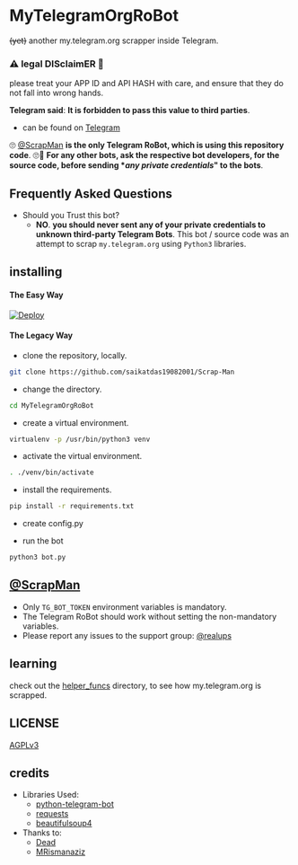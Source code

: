 # MyTelegramOrgRoBot

~~(yet)~~ another my.telegram.org scrapper inside Telegram.

### ⚠ legal DISclaimER 🚸
please treat your APP ID and API HASH with care, and ensure that they do not fall into wrong hands.

**Telegram said**: __It is forbidden to pass this value to third parties__.

- can be found on [Telegram](https://telegram.dog/scrapidbot)

🙄 [@ScrapMan](https://telegram.dog/scrapmanbot) **is the only Telegram RoBot, which is using this repository code**. 🙄😬
__For any other bots, ask the respective bot developers, for the source code, before sending **any private credentials*" to the bots__.

## Frequently Asked Questions

- Should you Trust this bot?
  - **NO**. __you should never sent any of your private credentials to unknown third-party Telegram Bots__. This bot / source code was an attempt to scrap `my.telegram.org` using `Python3` libraries.


## installing

#### The Easy Way

[![Deploy](https://www.herokucdn.com/deploy/button.svg)](https://heroku.com/deploy)


#### The Legacy Way

- clone the repository, locally.
```sh
git clone https://github.com/saikatdas19082001/Scrap-Man
```

- change the directory.
```sh
cd MyTelegramOrgRoBot
```

- create a virtual environment.
```sh
virtualenv -p /usr/bin/python3 venv
```

- activate the virtual environment.
```sh
. ./venv/bin/activate
```

- install the requirements.
```sh
pip install -r requirements.txt
```

- create config.py

- run the bot
```sh
python3 bot.py
```

## [@ScrapMan](https://telegram.dog/scrapidbot)

- Only `TG_BOT_TOKEN` environment variables is mandatory.
- The Telegram RoBot should work without setting the non-mandatory variables.
- Please report any issues to the support group: [@realups](https://t.me/realups)


## learning

check out the [helper_funcs](https://github.com/mrismanaziz/Scrap-Man/tree/master/helper_funcs) directory, to see how my.telegram.org is scrapped.

## LICENSE
[AGPLv3](https://github.com/saikatdas19082001/Scrap-Man/blob/master/LICENSE)

## credits

- Libraries Used:
  - [python-telegram-bot](https://github.com/python-telegram-bot/python-telegram-bot)
  - [requests](https://github.com/psf/requests)
  - [beautifulsoup4](https://pypi.org/project/beautifulsoup4)
- Thanks to:
  - [Dead](https://tx.me/deadxn)
  - [MRismanaziz](https://tx.me/mrismanaziz)
